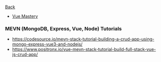 [Back](https://github.com/coolinmc6/front-end-dev)

- [Vue Mastery](https://github.com/coolinmc6/front-end-dev/blob/master/vue/vue-mastery.md)

### MEVN (MongoDB, Express, Vue, Node) Tutorials
- https://codesource.io/mevn-stack-tutorial-building-a-crud-app-using-mongo-express-vue3-and-nodejs/
- https://www.positronx.io/vue-mevn-stack-tutorial-build-full-stack-vue-js-crud-app/